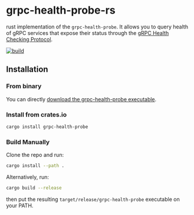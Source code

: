 # grpc-health-probe-rs

rust implementation of the `grpc-health-probe`. It allows you to query health of gRPC services that expose their status through the [gRPC Health Checking Protocol](https://github.com/grpc/grpc/blob/master/doc/health-checking.md).

[![build](https://github.com/onatm/grpc-health-probe-rs/actions/workflows/build.yaml/badge.svg)](https://github.com/onatm/grpc-health-probe-rs/actions/workflows/build.yaml)

## Installation

### From binary

You can directly [download the grpc-health-probe executable](https://github.com/onatm/grpc-health-probe/releases).

### Install from crates.io

```sh
cargo install grpc-health-probe
```

### Build Manually

Clone the repo and run:

```sh
cargo install --path .
```

Alternatively, run:

```sh
cargo build --release
```

then put the resulting `target/release/grpc-health-probe` executable on your PATH.
